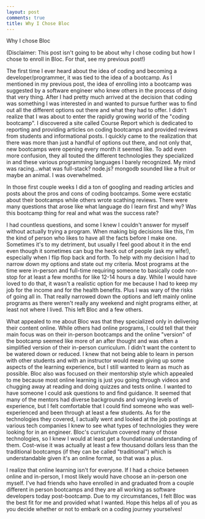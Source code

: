 ```yaml
---
layout: post
comments: true
title: Why I Chose Bloc
---
```

Why I chose Bloc

(Disclaimer: This post isn't going to be about why I chose coding but how I chose to enroll in Bloc. For that, see my previous post!)

The first time I ever heard about the idea of coding and becoming a developer/programmer, it was tied to the idea of a bootcamp. As I mentioned in my previous post, the idea of enrolling into a bootcamp was suggested by a software engineer who knew others in the process of doing that very thing. After I had pretty much arrived at the decision that coding was something I was interested in and wanted to pursue further was to find out all the different options out there and what they had to offer. I didn't realize that I was about to enter the rapidly growing world of the "coding bootcamp". I discovered a site called Course Report which is dedicated to reporting and providing articles on coding bootcamps and provided reviews from students and informational posts. I quickly came to the realization that there was more than just a handful of options out there, and not only that, new bootcamps were opening every month it seemed like. To add even more confusion, they all touted the different technologies they specialized in and these various programming languages I barely recognized. My mind was racing...what was full-stack? node.js? mongodb sounded like a fruit or maybe an animal. I was overwhelmed.

In those first couple weeks I did a ton of googling and reading articles and posts about the pros and cons of coding bootcamps. Some were ecstatic about their bootcamps while others wrote scathing reviews. There were many questions that arose like what language do I learn first and why? Was this bootcamp thing for real and what was the success rate?

I had countless questions, and some I knew I couldn't answer for myself without actually trying a program. When making big decisions like this, I'm the kind of person who likes to have all the facts before I make one. Sometimes it's to my detriment, but usually I feel good about it in the end even though it sometimes can bug the heck out of people (ask my wife!), especially when I flip flop back and forth. To help with my decision I had to narrow down my options and state out my criteria. Most programs at the time were in-person and full-time requiring someone to basically code non-stop for at least a few months for like 12-14 hours a day. While I would have loved to do that, it wasn't a realistic option for me because I had to keep my job for the income and for the health benefits. Plus I was wary of the risks of going all in. That really narrowed down the options and left mainly online programs as there weren't really any weekend and night programs either, at least not where I lived. This left Bloc and a few others.

What appealed to me about Bloc was that they specialized only in delivering their content online. While others had online programs, I could tell that their main focus was on their in-person bootcamps and the online "version" of the bootcamp seemed like more of an after thought and was often a simplified version of their in-person curriculum. I didn't want the content to be watered down or reduced. I knew that not being able to learn in person with other students and with an instructor would mean giving up some aspects of the learning experience, but I still wanted to learn as much as possible. Bloc also was focused on their mentorship style which appealed to me because most online learning is just you going through videos and chugging away at reading and doing quizzes and tests online. I wanted to have someone I could ask questions to and find guidance. It seemed that many of the mentors had diverse backgrounds and varying levels of experience, but I felt comfortable that I could find someone who was well-experienced and been through at least a few students. As for the technologies they covered, I actually went and looked at the job postings at various tech companies I knew to see what types of technologies they were looking for in an engineer. Bloc's curriculum covered many of those technologies, so I knew I would at least get a foundational understanding of them. Cost-wise it was actually at least a few thousand dollars less than the traditional bootcamps (if they can be called "traditional") which is understandable given it's an online format, so that was a plus.

I realize that online learning isn't for everyone. If I had a choice between online and in-person, I most likely would have choose an in-person one myself. I've had friends who have enrolled in and graduated from a couple different in person bootcamps and they are all working as software developers today post-bootcamp. Due to my circumstances, I felt Bloc was the best fit for me and provided what I wanted. Hope this helps all of you as you decide whether or not to embark on a coding journey yourselves!
